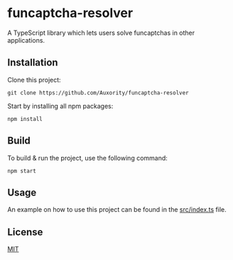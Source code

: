 # funcaptcha-resolver
A TypeScript library which lets users solve funcaptchas in other applications.

## Installation
Clone this project:
```
git clone https://github.com/Auxority/funcaptcha-resolver
```
Start by installing all npm packages:
```
npm install
```

## Build
To build & run the project, use the following command:
```
npm start
```

## Usage
An example on how to use this project can be found in the [src/index.ts](https://github.com/Auxority/funcaptcha-resolver/blob/main/src/index.ts) file.

## License
[MIT](https://choosealicense.com/licenses/mit/)
